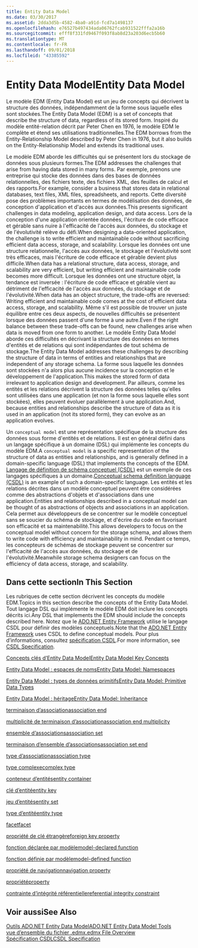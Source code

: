 ```yaml
---
title: Entity Data Model
ms.date: 03/30/2017
ms.assetid: 2dda3d5b-4582-4ba0-a91d-fcd7a1498137
ms.openlocfilehash: e76527b497434ada06762fcab931522fffa2a16b
ms.sourcegitcommit: efff8f331fd9467f093f8ab8d23a203d6ecb5b60
ms.translationtype: MT
ms.contentlocale: fr-FR
ms.lasthandoff: 09/01/2018
ms.locfileid: "43385592"
---
```

# <a name="entity-data-model"></a><span data-ttu-id="0a54a-102">Entity Data Model</span><span class="sxs-lookup"><span data-stu-id="0a54a-102">Entity Data Model</span></span>
<span data-ttu-id="0a54a-103">Le modèle EDM (Entity Data Model) est un jeu de concepts qui décrivent la structure des données, indépendamment de la forme sous laquelle elles sont stockées.</span><span class="sxs-lookup"><span data-stu-id="0a54a-103">The Entity Data Model (EDM) is a set of concepts that describe the structure of data, regardless of its stored form.</span></span> <span data-ttu-id="0a54a-104">Inspiré du modèle entité-relation décrit par Peter Chen en 1976, le modèle EDM le complète et étend ses utilisations traditionnelles.</span><span class="sxs-lookup"><span data-stu-id="0a54a-104">The EDM borrows from the Entity-Relationship Model described by Peter Chen in 1976, but it also builds on the Entity-Relationship Model and extends its traditional uses.</span></span>  
  
 <span data-ttu-id="0a54a-105">Le modèle EDM aborde les difficultés qui se présentent lors du stockage de données sous plusieurs formes.</span><span class="sxs-lookup"><span data-stu-id="0a54a-105">The EDM addresses the challenges that arise from having data stored in many forms.</span></span> <span data-ttu-id="0a54a-106">Par exemple, prenons une entreprise qui stocke des données dans des bases de données relationnelles, des fichiers texte, des fichiers XML, des feuilles de calcul et des rapports.</span><span class="sxs-lookup"><span data-stu-id="0a54a-106">For example, consider a business that stores data in relational databases, text files, XML files, spreadsheets, and reports.</span></span> <span data-ttu-id="0a54a-107">Cette diversité pose des problèmes importants en termes de modélisation des données, de conception d'application et d'accès aux données.</span><span class="sxs-lookup"><span data-stu-id="0a54a-107">This presents significant challenges in data modeling, application design, and data access.</span></span> <span data-ttu-id="0a54a-108">Lors de la conception d'une application orientée données, l'écriture de code efficace et gérable sans nuire à l'efficacité de l'accès aux données, du stockage et de l'évolutivité relève du défi.</span><span class="sxs-lookup"><span data-stu-id="0a54a-108">When designing a data-oriented application, the challenge is to write efficient and maintainable code without sacrificing efficient data access, storage, and scalability.</span></span> <span data-ttu-id="0a54a-109">Lorsque les données ont une structure relationnelle, l'accès aux données, le stockage et l'évolutivité sont très efficaces, mais l'écriture de code efficace et gérable devient plus difficile.</span><span class="sxs-lookup"><span data-stu-id="0a54a-109">When data has a relational structure, data access, storage, and scalability are very efficient, but writing efficient and maintainable code becomes more difficult.</span></span> <span data-ttu-id="0a54a-110">Lorsque les données ont une structure objet, la tendance est inversée : l'écriture de code efficace et gérable vient au détriment de l'efficacité de l'accès aux données, du stockage et de l'évolutivité.</span><span class="sxs-lookup"><span data-stu-id="0a54a-110">When data has an object structure, the trade-offs are reversed: Writing efficient and maintainable code comes at the cost of efficient data access, storage, and scalability.</span></span> <span data-ttu-id="0a54a-111">Même s'il est possible de trouver un juste équilibre entre ces deux aspects, de nouvelles difficultés se présentent lorsque des données passent d'une forme à une autre.</span><span class="sxs-lookup"><span data-stu-id="0a54a-111">Even if the right balance between these trade-offs can be found, new challenges arise when data is moved from one form to another.</span></span> <span data-ttu-id="0a54a-112">Le modèle Entity Data Model aborde ces difficultés en décrivant la structure des données en termes d'entités et de relations qui sont indépendantes de tout schéma de stockage.</span><span class="sxs-lookup"><span data-stu-id="0a54a-112">The Entity Data Model addresses these challenges by describing the structure of data in terms of entities and relationships that are independent of any storage schema.</span></span> <span data-ttu-id="0a54a-113">La forme sous laquelle les données sont stockées n'a alors plus aucune incidence sur la conception et le développement de l'application.</span><span class="sxs-lookup"><span data-stu-id="0a54a-113">This makes the stored form of data irrelevant to application design and development.</span></span> <span data-ttu-id="0a54a-114">Par ailleurs, comme les entités et les relations décrivent la structure des données telles qu'elles sont utilisées dans une application (et non la forme sous laquelle elles sont stockées), elles peuvent évoluer parallèlement à une application.</span><span class="sxs-lookup"><span data-stu-id="0a54a-114">And, because entities and relationships describe the structure of data as it is used in an application (not its stored form), they can evolve as an application evolves.</span></span>  
  
 <span data-ttu-id="0a54a-115">Un `conceptual model` est une représentation spécifique de la structure des données sous forme d'entités et de relations. Il est en général défini dans un langage spécifique à un domaine (DSL) qui implémente les concepts du modèle EDM.</span><span class="sxs-lookup"><span data-stu-id="0a54a-115">A `conceptual model` is a specific representation of the structure of data as entities and relationships, and is generally defined in a domain-specific language (DSL) that implements the concepts of the EDM.</span></span> <span data-ttu-id="0a54a-116">[Langage de définition de schéma conceptuel (CSDL)](../../../../docs/framework/data/adonet/ef/language-reference/csdl-specification.md) est un exemple de ces langages spécifiques à un domaine.</span><span class="sxs-lookup"><span data-stu-id="0a54a-116">[Conceptual schema definition language (CSDL)](../../../../docs/framework/data/adonet/ef/language-reference/csdl-specification.md) is an example of such a domain-specific language.</span></span> <span data-ttu-id="0a54a-117">Les entités et les relations décrites dans un modèle conceptuel peuvent être considérées comme des abstractions d'objets et d'associations dans une application.</span><span class="sxs-lookup"><span data-stu-id="0a54a-117">Entities and relationships described in a conceptual model can be thought of as abstractions of objects and associations in an application.</span></span> <span data-ttu-id="0a54a-118">Cela permet aux développeurs de se concentrer sur le modèle conceptuel sans se soucier du schéma de stockage, et d'écrire du code en favorisant son efficacité et sa maintenabilité.</span><span class="sxs-lookup"><span data-stu-id="0a54a-118">This allows developers to focus on the conceptual model without concern for the storage schema, and allows them to write code with efficiency and maintainability in mind.</span></span> <span data-ttu-id="0a54a-119">Pendant ce temps, les concepteurs de schémas de stockage peuvent se concentrer sur l'efficacité de l'accès aux données, du stockage et de l'évolutivité.</span><span class="sxs-lookup"><span data-stu-id="0a54a-119">Meanwhile storage schema designers can focus on the efficiency of data access, storage, and scalability.</span></span>  
  
## <a name="in-this-section"></a><span data-ttu-id="0a54a-120">Dans cette section</span><span class="sxs-lookup"><span data-stu-id="0a54a-120">In This Section</span></span>  
 <span data-ttu-id="0a54a-121">Les rubriques de cette section décrivent les concepts du modèle EDM.</span><span class="sxs-lookup"><span data-stu-id="0a54a-121">Topics in this section describe the concepts of the Entity Data Model.</span></span> <span data-ttu-id="0a54a-122">Tout langage DSL qui implémente le modèle EDM doit inclure les concepts décrits ici.</span><span class="sxs-lookup"><span data-stu-id="0a54a-122">Any DSL that implements the EDM should include the concepts described here.</span></span> <span data-ttu-id="0a54a-123">Notez que le [ADO.NET Entity Framework](../../../../docs/framework/data/adonet/ef/index.md) utilise le langage CSDL pour définir des modèles conceptuels.</span><span class="sxs-lookup"><span data-stu-id="0a54a-123">Note that the [ADO.NET Entity Framework](../../../../docs/framework/data/adonet/ef/index.md) uses CSDL to define conceptual models.</span></span> <span data-ttu-id="0a54a-124">Pour plus d’informations, consultez [spécification CSDL](../../../../docs/framework/data/adonet/ef/language-reference/csdl-specification.md).</span><span class="sxs-lookup"><span data-stu-id="0a54a-124">For more information, see [CSDL Specification](../../../../docs/framework/data/adonet/ef/language-reference/csdl-specification.md).</span></span>  
  
 [<span data-ttu-id="0a54a-125">Concepts clés d’Entity Data Model</span><span class="sxs-lookup"><span data-stu-id="0a54a-125">Entity Data Model Key Concepts</span></span>](../../../../docs/framework/data/adonet/entity-data-model-key-concepts.md)  
  
 [<span data-ttu-id="0a54a-126">Entity Data Model : espaces de noms</span><span class="sxs-lookup"><span data-stu-id="0a54a-126">Entity Data Model: Namespaces</span></span>](../../../../docs/framework/data/adonet/entity-data-model-namespaces.md)  
  
 [<span data-ttu-id="0a54a-127">Entity Data Model : types de données primitifs</span><span class="sxs-lookup"><span data-stu-id="0a54a-127">Entity Data Model: Primitive Data Types</span></span>](../../../../docs/framework/data/adonet/entity-data-model-primitive-data-types.md)  
  
 [<span data-ttu-id="0a54a-128">Entity Data Model : héritage</span><span class="sxs-lookup"><span data-stu-id="0a54a-128">Entity Data Model: Inheritance</span></span>](../../../../docs/framework/data/adonet/entity-data-model-inheritance.md)  
  
 [<span data-ttu-id="0a54a-129">terminaison d’association</span><span class="sxs-lookup"><span data-stu-id="0a54a-129">association end</span></span>](../../../../docs/framework/data/adonet/association-end.md)  
  
 [<span data-ttu-id="0a54a-130">multiplicité de terminaison d’association</span><span class="sxs-lookup"><span data-stu-id="0a54a-130">association end multiplicity</span></span>](../../../../docs/framework/data/adonet/association-end-multiplicity.md)  
  
 [<span data-ttu-id="0a54a-131">ensemble d’associations</span><span class="sxs-lookup"><span data-stu-id="0a54a-131">association set</span></span>](../../../../docs/framework/data/adonet/association-set.md)  
  
 [<span data-ttu-id="0a54a-132">terminaison d’ensemble d’associations</span><span class="sxs-lookup"><span data-stu-id="0a54a-132">association set end</span></span>](../../../../docs/framework/data/adonet/association-set-end.md)  
  
 [<span data-ttu-id="0a54a-133">type d’association</span><span class="sxs-lookup"><span data-stu-id="0a54a-133">association type</span></span>](../../../../docs/framework/data/adonet/association-type.md)  
  
 [<span data-ttu-id="0a54a-134">type complexe</span><span class="sxs-lookup"><span data-stu-id="0a54a-134">complex type</span></span>](../../../../docs/framework/data/adonet/complex-type.md)  
  
 [<span data-ttu-id="0a54a-135">conteneur d’entités</span><span class="sxs-lookup"><span data-stu-id="0a54a-135">entity container</span></span>](../../../../docs/framework/data/adonet/entity-container.md)  
  
 [<span data-ttu-id="0a54a-136">clé d’entité</span><span class="sxs-lookup"><span data-stu-id="0a54a-136">entity key</span></span>](../../../../docs/framework/data/adonet/entity-key.md)  
  
 [<span data-ttu-id="0a54a-137">jeu d’entités</span><span class="sxs-lookup"><span data-stu-id="0a54a-137">entity set</span></span>](../../../../docs/framework/data/adonet/entity-set.md)  
  
 [<span data-ttu-id="0a54a-138">type d’entité</span><span class="sxs-lookup"><span data-stu-id="0a54a-138">entity type</span></span>](../../../../docs/framework/data/adonet/entity-type.md)  
  
 [<span data-ttu-id="0a54a-139">facet</span><span class="sxs-lookup"><span data-stu-id="0a54a-139">facet</span></span>](../../../../docs/framework/data/adonet/facet.md)  
  
 [<span data-ttu-id="0a54a-140">propriété de clé étrangère</span><span class="sxs-lookup"><span data-stu-id="0a54a-140">foreign key property</span></span>](../../../../docs/framework/data/adonet/foreign-key-property.md)  
  
 [<span data-ttu-id="0a54a-141">fonction déclarée par modèle</span><span class="sxs-lookup"><span data-stu-id="0a54a-141">model-declared function</span></span>](../../../../docs/framework/data/adonet/model-declared-function.md)  
  
 [<span data-ttu-id="0a54a-142">fonction définie par modèle</span><span class="sxs-lookup"><span data-stu-id="0a54a-142">model-defined function</span></span>](../../../../docs/framework/data/adonet/model-defined-function.md)  
  
 [<span data-ttu-id="0a54a-143">propriété de navigation</span><span class="sxs-lookup"><span data-stu-id="0a54a-143">navigation property</span></span>](../../../../docs/framework/data/adonet/navigation-property.md)  
  
 [<span data-ttu-id="0a54a-144">propriété</span><span class="sxs-lookup"><span data-stu-id="0a54a-144">property</span></span>](../../../../docs/framework/data/adonet/property.md)  
  
 [<span data-ttu-id="0a54a-145">contrainte d’intégrité référentielle</span><span class="sxs-lookup"><span data-stu-id="0a54a-145">referential integrity constraint</span></span>](../../../../docs/framework/data/adonet/referential-integrity-constraint.md)  
  
## <a name="see-also"></a><span data-ttu-id="0a54a-146">Voir aussi</span><span class="sxs-lookup"><span data-stu-id="0a54a-146">See Also</span></span>  
 [<span data-ttu-id="0a54a-147">Outils ADO.NET Entity Data Model</span><span class="sxs-lookup"><span data-stu-id="0a54a-147">ADO.NET Entity Data Model  Tools</span></span>](https://msdn.microsoft.com/library/91076853-0881-421b-837a-f582f36be527)  
 [<span data-ttu-id="0a54a-148">vue d’ensemble du fichier .edmx</span><span class="sxs-lookup"><span data-stu-id="0a54a-148">.edmx File Overview</span></span>](https://msdn.microsoft.com/library/f4c8e7ce-1db6-417e-9759-15f8b55155d4)  
 [<span data-ttu-id="0a54a-149">Spécification CSDL</span><span class="sxs-lookup"><span data-stu-id="0a54a-149">CSDL Specification</span></span>](../../../../docs/framework/data/adonet/ef/language-reference/csdl-specification.md)
